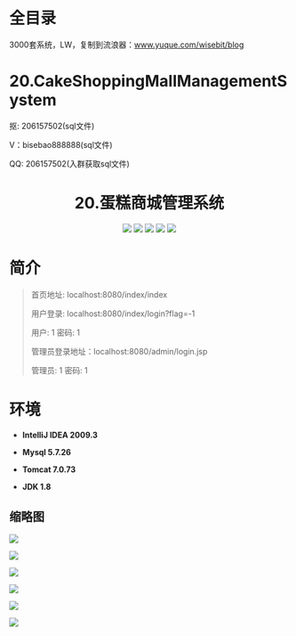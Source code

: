 # 全目录

3000套系统，LW，复制到流浪器：www.yuque.com/wisebit/blog

# 20.CakeShoppingMallManagementSystem

<p>抠: 206157502(sql文件)</p>
<p>V：bisebao888888(sql文件)</p>
<p>QQ: 206157502(入群获取sql文件)</p>

<p><h1 align="center">20.蛋糕商城管理系统</h1></p>

<p align="center">
	<img src="https://img.shields.io/badge/jdk-1.8-orange.svg"/>
    <img src="https://img.shields.io/badge/spring-1.8-lightgrey.svg"/>
    <img src="https://img.shields.io/badge/springmvc-3.x-blue.svg"/>
    <img src="https://img.shields.io/badge/mybatis-3.x-blue.svg"/>
    <img src="https://img.shields.io/badge/maven-3.x-blue.svg"/>
   </p>

# 简介
>
> 
>
> 首页地址: localhost:8080/index/index
> 
> 用户登录: localhost:8080/index/login?flag=-1
> 
> 用户: 1    密码: 1
> 
> 管理员登录地址：localhost:8080/admin/login.jsp
>
> 管理员: 1   密码: 1
>



# 环境

- <b>IntelliJ IDEA 2009.3</b>

- <b>Mysql 5.7.26</b>

- <b>Tomcat 7.0.73</b>

- <b>JDK 1.8</b>


## 缩略图

![](https://bitwise.oss-cn-heyuan.aliyuncs.com/2024/9/10/4f090199-5d0f-41c4-b551-a8b0af6088fb.png)

![](https://bitwise.oss-cn-heyuan.aliyuncs.com/2024/9/10/07102f0a-8234-4314-9478-f4f72b9800e5.png)

![](https://bitwise.oss-cn-heyuan.aliyuncs.com/2024/9/10/9d51ad96-6468-4279-9205-dc874d16661e.png)

![](https://bitwise.oss-cn-heyuan.aliyuncs.com/2024/9/10/b7723ad0-60b2-4e23-b117-84de84bd3fb4.png)

![](https://bitwise.oss-cn-heyuan.aliyuncs.com/2024/9/10/e6507404-1f26-40d2-ac9c-d0a7d803d781.png)

![](https://bitwise.oss-cn-heyuan.aliyuncs.com/2024/9/10/d5ba3e1f-02f2-4e63-a68f-bbbad94db78f.png)

